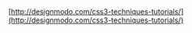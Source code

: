 <!--
id: 15663111185
link: http://blog.hengkiardo.com/post/15663111185/the-magic-of-css3-cssninja
slug: the-magic-of-css3-cssninja
date: Wed Jan 11 2012 14:21:00 GMT+0700 (WIT)
publish: 2012-01-011
tags: 
title: The Magic of CSS3 #cssNinja
-->


[http://designmodo.com/css3-techniques-tutorials/](http://designmodo.com/css3-techniques-tutorials/)

